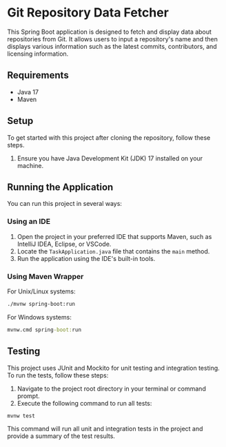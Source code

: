 # Git Repository Data Fetcher

This Spring Boot application is designed to fetch and display data about repositories from Git. It allows users to input a repository's name and then displays various information such as the latest commits, contributors, and licensing information.

## Requirements

- Java 17
- Maven

## Setup

To get started with this project after cloning the repository, follow these steps.
1. Ensure you have Java Development Kit (JDK) 17 installed on your machine.

## Running the Application

You can run this project in several ways:

### Using an IDE

1. Open the project in your preferred IDE that supports Maven, such as IntelliJ IDEA, Eclipse, or VSCode.
2. Locate the `TaskApplication.java` file that contains the `main` method.
3. Run the application using the IDE's built-in tools.

### Using Maven Wrapper

For Unix/Linux systems:

```bash
./mvnw spring-boot:run
```

For Windows systems:
```cmd
mvnw.cmd spring-boot:run
```

## Testing

This project uses JUnit and Mockito for unit testing and integration testing. To run the tests, follow these steps:

1. Navigate to the project root directory in your terminal or command prompt.
2. Execute the following command to run all tests:

```bash
mvnw test
```

This command will run all unit and integration tests in the project and provide a summary of the test results.

